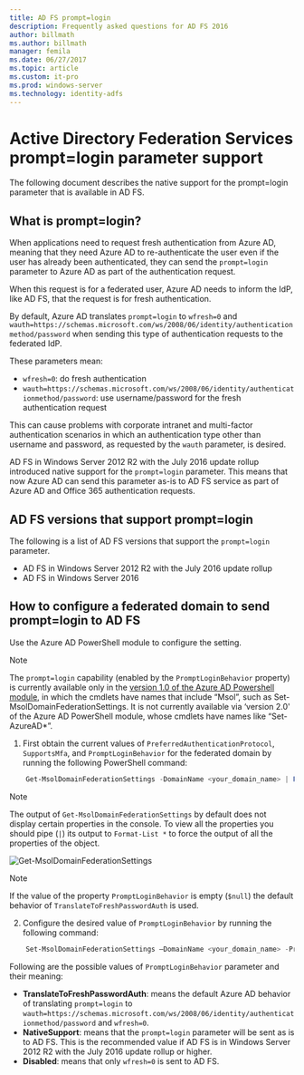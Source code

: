 ```yaml
---
title: AD FS prompt=login
description: Frequently asked questions for AD FS 2016
author: billmath
ms.author: billmath
manager: femila
ms.date: 06/27/2017
ms.topic: article
ms.custom: it-pro
ms.prod: windows-server
ms.technology: identity-adfs
---
```


# Active Directory Federation Services prompt=login parameter support

The following document describes the native support for the prompt=login parameter that is available in AD FS.

## What is prompt=login?

When applications need to request fresh authentication from Azure AD, meaning that they need Azure AD to re-authenticate the user even if the user has already been authenticated, they can send the `prompt=login` parameter to Azure AD as part of the authentication request.

When this request is for a federated user, Azure AD needs to inform the IdP, like AD FS, that the request is for fresh authentication.

By default, Azure AD translates `prompt=login` to `wfresh=0` and `wauth=https://schemas.microsoft.com/ws/2008/06/identity/authenticationmethod/password` when sending this type of authentication requests to the federated IdP.

These parameters mean:

- `wfresh=0`: do fresh authentication
- `wauth=https://schemas.microsoft.com/ws/2008/06/identity/authenticationmethod/password`: use username/password for the fresh authentication request

This can cause problems with corporate intranet and multi-factor authentication scenarios in which an authentication type other than username and password, as  requested by the `wauth` parameter, is desired.  

AD FS in Windows Server 2012 R2 with the July 2016 update rollup introduced native support for the `prompt=login` parameter. This means that now Azure AD can send this parameter as-is to AD FS service as part of Azure AD and Office 365 authentication requests.

## AD FS versions that support prompt=login

The following is a list of AD FS versions that support the `prompt=login` parameter.

- AD FS in Windows Server 2012 R2 with the July 2016 update rollup
- AD FS in Windows Server 2016

## How to configure a federated domain to send prompt=login to AD FS

Use the Azure AD PowerShell module to configure the setting.

> [!NOTE]
> The `prompt=login` capability (enabled by the `PromptLoginBehavior` property) is currently available only in the [version 1.0 of the Azure AD Powershell module](https://connect.microsoft.com/site1164/Downloads/DownloadDetails.aspx?DownloadID=59185), in which the cmdlets have names that include “Msol”, such as Set-MsolDomainFederationSettings.  It is not currently available via ‘version 2.0' of the Azure AD PowerShell module, whose cmdlets have names like “Set-AzureAD\*”.

1. First obtain the current values of `PreferredAuthenticationProtocol`, `SupportsMfa`, and `PromptLoginBehavior` for the federated domain by running the following PowerShell command:

```powershell
    Get-MsolDomainFederationSettings -DomainName <your_domain_name> | Format-List *
```

> [!NOTE]
> The output of `Get-MsolDomainFederationSettings` by default does not display certain properties in the console. To view all the properties you should pipe (`|`) its output to `Format-List *` to force the output of all the properties of the object.

![Get-MsolDomainFederationSettings](media/AD-FS-Prompt-Login/GetMsol.png)

> [!NOTE]
> If the value of the property `PromptLoginBehavior` is empty (`$null`) the default behavior of `TranslateToFreshPasswordAuth` is used.

2. Configure the desired value of `PromptLoginBehavior` by running the following command:

```powershell
    Set-MsolDomainFederationSettings –DomainName <your_domain_name> -PreferredAuthenticationProtocol <current_value_from_step1> -SupportsMfa <current_value_from_step1> -PromptLoginBehavior <TranslateToFreshPasswordAuth|NativeSupport|Disabled>
```

Following are the possible values of `PromptLoginBehavior` parameter and their meaning:

- **TranslateToFreshPasswordAuth**: means the default Azure AD behavior of translating `prompt=login` to `wauth=https://schemas.microsoft.com/ws/2008/06/identity/authenticationmethod/password` and `wfresh=0`.
- **NativeSupport**: means that the `prompt=login` parameter will be sent as is to AD FS. This is the recommended value if AD FS is in Windows Server 2012 R2 with the July 2016 update rollup or higher.
- **Disabled**: means that only `wfresh=0` is sent to AD FS.
